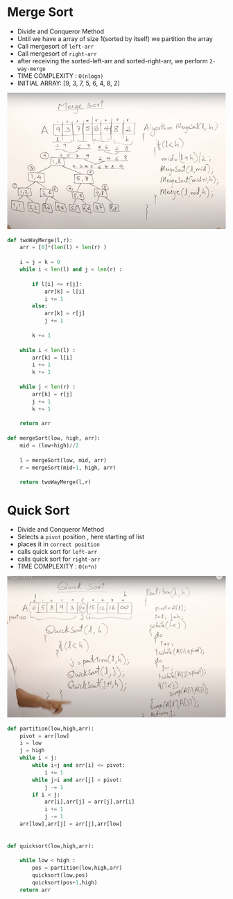 
# Merge Sort
+ Divide and Conqueror Method
+ Until we have a array of size 1(sorted by itself) we partition the array
+ Call mergesort of `left-arr`
+ Call mergesort of `right-arr`
+ after receiving the sorted-left-arr and sorted-right-arr, we perform `2-way-merge`
+ TIME COMPLEXITY : `O(nlogn)`
+ INITIAL ARRAY: [9, 3, 7, 5, 6, 4, 8, 2]
  
![Alt text](Images/ms.png)

```py
def twoWayMerge(l,r):
    arr = [0]*(len(l) + len(r) )

    i = j = k = 0
    while i < len(l) and j < len(r) :

        if l[i] <= r[j]:
            arr[k] = l[i]
            i += 1
        else:
            arr[k] = r[j]
            j += 1

        k += 1

    while i < len(l) :
        arr[k] = l[i]
        i += 1
        k += 1

    while j < len(r) :
        arr[k] = r[j]
        j += 1
        k += 1

    return arr

def mergeSort(low, high, arr):
    mid = (low+high)//2

    l = mergeSort(low, mid, arr)
    r = mergeSort(mid+1, high, arr)

    return twoWayMerge(l,r)
```


# Quick Sort
+ Divide and Conqueror Method
+ Selects a `pivot` position , here starting of list
+ places it in `correct position`
+ calls quick sort for `left-arr`
+ calls quick sort for `right-arr`
+ TIME COMPLEXITY : `O(n*n)`
  
![Alt text](Images/qs.png)

```py
def partition(low,high,arr):
    pivot = arr[low]
    i = low
    j = high
    while i < j:
        while i<j and arr[i] <= pivot:
            i += 1
        while j>i and arr[j] > pivot:
            j -= 1
        if i < j:
            arr[i],arr[j] = arr[j],arr[i]
            i += 1
            j -= 1
    arr[low],arr[j] = arr[j],arr[low]


def quicksort(low,high,arr):

    while low < high :
        pos = partition(low,high,arr)
        quicksort(low,pos)
        quicksort(pos+1,high)
    return arr
```